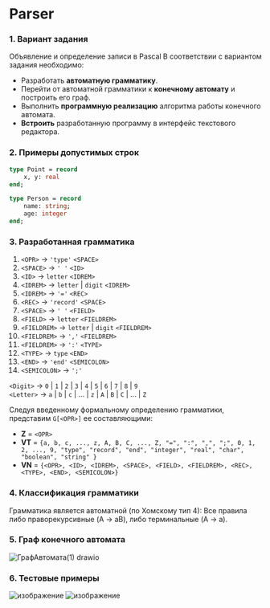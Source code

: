 # Parser

### 1. Вариант задания  
Объявление и определение записи в Pascal
В соответствии с вариантом задания необходимо:  
- Разработать **автоматную грамматику**.  
- Перейти от автоматной грамматики к **конечному автомату** и построить его граф.  
- Выполнить **программную реализацию** алгоритма работы конечного автомата.  
- **Встроить** разработанную программу в интерфейс текстового редактора.

### 2. Примеры допустимых строк
```pascal
type Point = record
    x, y: real
end;

type Person = record
    name: string;
    age: integer
end;
```

### 3. Разработанная грамматика 
1) `<OPR>` → `'type'` `<SPACE>`
2) `<SPACE>` → `' '` `<ID>`
3) `<ID>` → `letter` `<IDREM>`
4) `<IDREM>` → `letter` | `digit` `<IDREM>`
5) `<IDREM>` → `'='` `<REC>`
6) `<REC>` → `'record'` `<SPACE>`
7) `<SPACE>` → `' '` `<FIELD>`
8) `<FIELD>` → `letter` `<FIELDREM>`
9) `<FIELDREM>` → `letter` | `digit` `<FIELDREM>`
10) `<FIELDREM>` → `','` `<FIELDREM>`
11) `<FIELDREM>` → `':'` `<TYPE>`
12) `<TYPE>` → `type` `<END>`
13) `<END>` → `'end'` `<SEMICOLON>`
14) `<SEMICOLON>` → `';'`

`<Digit>` → `0` | `1` | `2` | `3` | `4` | `5` | `6` | `7` | `8` | `9`  
`<Letter>` → `a` | `b` | `c` | ... | `z` | `A` | `B` | `C` | ... | `Z`  

Следуя введенному формальному определению грамматики, представим `G[<OPR>]` ее составляющими:  
- **Z** = `<OPR>`  
- **VT** = `{a, b, c, ..., z, A, B, C, ..., Z, "=", ":", ",", ";", 0, 1, 2, ..., 9, "type", "record", "end", "integer", "real", "char", "boolean", "string" }`  
- **VN** = `{<OPR>, <ID>, <IDREM>, <SPACE>, <FIELD>, <FIELDREM>, <REC>, <TYPE>, <END>, <SEMICOLON>}`  
 

### 4. Классификация грамматики  
Грамматика является автоматной (по Хомскому тип 4): Все правила либо праворекурсивные (A → aB), 
либо терминальные (A → a).

### 5. Граф конечного автомата
![ГрафАвтомата(1) drawio](https://github.com/user-attachments/assets/a495841d-8783-4557-b374-08c4085b44bf)


### 6. Тестовые примеры
![изображение](https://github.com/user-attachments/assets/399d5492-3f11-44c2-9d99-6fec0eaaf635)
![изображение](https://github.com/user-attachments/assets/8c045c99-5fcd-4bb8-9c78-9e3953ded0ec)


